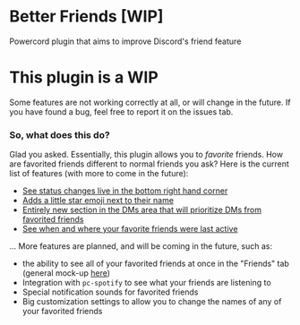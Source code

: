 # Better Friends [WIP]
Powercord plugin that aims to improve Discord's friend feature

# This plugin is a WIP
Some features are not working correctly at all, or will change in the future. If you have found a bug, feel free to report it on the issues tab.

### So, what does this do?
Glad you asked. Essentially, this plugin allows you to *favorite* friends. 
How are favorited friends different to normal friends you ask? Here is the current list of features (with more to come in the future):

* [See status changes live in the bottom right hand corner](https://massive-legend.nevulo.xyz/ZDW25DI9.gif)
* [Adds a little star emoji next to their name](https://massive-legend.nevulo.xyz/QhzivMAb.png)
* [Entirely new section in the DMs area that will prioritize DMs from favorited friends](https://massive-legend.nevulo.xyz/f11PuwZH.png)
* [See when and where your favorite friends were last active](https://massive-legend.nevulo.xyz/DOZPdrTn.mp4)

... More features are planned, and will be coming in the future, such as:
* the ability to see all of your favorited friends at once in the "Friends" tab (general mock-up [here](https://massive-legend.nevulo.xyz/b608ylVg.png))
* Integration with `pc-spotify` to see what your friends are listening to
* Special notification sounds for favorited friends
* Big customization settings to allow you to change the names of any of your favorited friends
